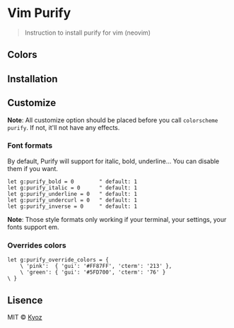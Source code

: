 # Vim Purify
> Instruction to install purify for vim (neovim)

## Colors

## Installation

## Customize

**Note**: All customize option should be placed before you call `colorscheme
purify`. If not, it'll not have any effects.

### Font formats

By default, Purify will support for italic, bold, underline... You can disable
them if you want.

```
let g:purify_bold = 0        " default: 1
let g:purify_italic = 0      " default: 1
let g:purify_underline = 0   " default: 1
let g:purify_undercurl = 0   " default: 1
let g:purify_inverse = 0     " default: 1
```

**Note**: Those style formats only working if your terminal, your settings,
your fonts support em.

### Overrides colors

```
let g:purify_override_colors = {
    \ 'pink':  { 'gui': '#FF87FF', 'cterm': '213' },
    \ 'green': { 'gui': '#5FD700', 'cterm': '76' }
\ }
```

## Lisence
MIT © [Kyoz](mailto:banminkyoz@gmail.com)
